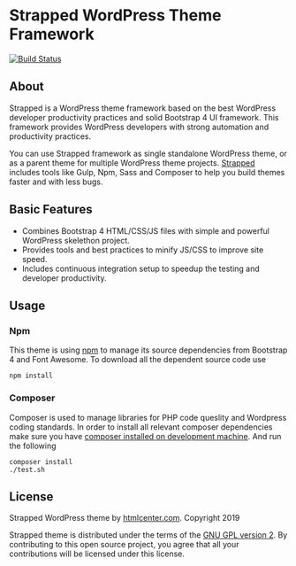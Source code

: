 # Strapped WordPress Theme Framework

[![Build Status](https://travis-ci.org/htmlcenterhq/strapped.svg?branch=master)](https://travis-ci.org/htmlcenterhq/strapped)

## About

Strapped is a WordPress theme framework based on the best WordPress developer productivity practices and solid Bootstrap 4 UI framework.  This framework provides WordPress developers with strong automation and productivity practices.

You can use Strapped framework as single standalone WordPress theme, or as a parent theme for multiple WordPress theme projects. [Strapped](https://www.htmlcenter.com/themes/strapped) includes tools like Gulp, Npm, Sass and Composer to help you build themes faster and with less bugs.

## Basic Features

- Combines Bootstrap 4 HTML/CSS/JS files with simple and powerful WordPress skelethon project.
- Provides tools and best practices to minify JS/CSS to improve site speed.
- Includes continuous integration setup to speedup the testing and developer productivity.

## Usage

### Npm

This theme is using [npm](https://www.npmjs.com/) to manage its source dependencies from Bootstrap 4 and Font Awesome. To download all the dependent source code use

    npm install

### Composer

Composer is used to manage libraries for PHP code queslity and Wordpress coding standards. In order to install all relevant composer dependencies make sure you have [composer installed on development machine](https://getcomposer.org/doc/00-intro.md). And run the following

    composer install
    ./test.sh

## License

Strapped WordPress theme by [htmlcenter.com](https://www.htmlcenter.com). Copyright 2019

Strapped theme is distributed under the terms of the [GNU GPL version 2](http://www.gnu.org/licenses/old-licenses/gpl-2.0.en.html). By contributing to this open source project, you agree that all your contributions will be licensed under this license.
